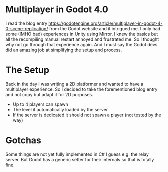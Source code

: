 # Multiplayer in Godot 4.0
I read the blog entry https://godotengine.org/article/multiplayer-in-godot-4-0-scene-replication/ from the Godot website and it intrigued me. I only had some (IMHO bad) experiences in Unity using Mirror. I knew the basics but all the recompiling manual restart annoyed and frustrated me. So I thought why not go through that experience again.
And I must say the Godot devs did an amazing job at simplifying the setup and process.

# The Setup
Back in the day I was writing a 2D platformer and wanted to have a multiplayer experience. So I decided to take the forementioned blog entry and not copy but adapt it for 2D purposes.
- Up to 4 players can spawn
- The level it automatically loaded by the server
- If the server is dedicated it should not spawn a player (not tested by the way)

# Gotchas
Some things are not yet fully implemented in C# I guess e.g. the relay server. But Godot has a generic setter for their internals so that is totally fine.
